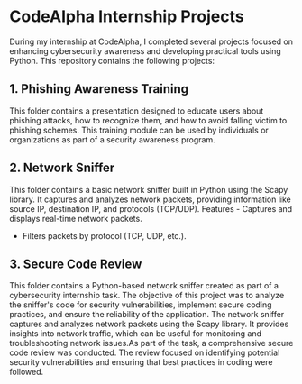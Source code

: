 # CodeAlpha Internship Projects

During my internship at CodeAlpha, I completed several projects focused on enhancing cybersecurity awareness and developing practical tools using Python. This repository contains the following projects:

## 1. Phishing Awareness Training

This folder contains a presentation designed to educate users about phishing attacks, how to recognize them, and how to avoid falling victim to phishing schemes. This training module can be used by individuals or organizations as part of a security awareness program.

## 2. Network Sniffer

This folder contains a basic network sniffer built in Python using the Scapy library. It captures and analyzes network packets, providing information like source IP, destination IP, and protocols (TCP/UDP).
Features - Captures and displays real-time network packets.
- Filters packets by protocol (TCP, UDP, etc.).

## 3. Secure Code Review

This folder contains a Python-based network sniffer created as part of a cybersecurity internship task. The objective of this project was to analyze the sniffer's code for security vulnerabilities, implement secure coding practices, and ensure the reliability of the application.
The network sniffer captures and analyzes network packets using the Scapy library. It provides insights into network traffic, which can be useful for monitoring and troubleshooting network issues.As part of the task, a comprehensive secure code review was conducted. The review focused on identifying potential security vulnerabilities and ensuring that best practices in coding were followed.
